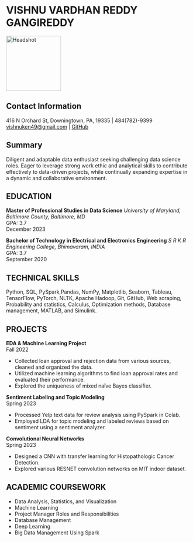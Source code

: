 # VISHNU VARDHAN REDDY GANGIREDDY
<img src="https://github.com/vishnu-50213/UMBC-DATA606-FALL2023-MONDAY/blob/main/Headshot.JPG" alt="Headshot" width="150" height="150"> 

## Contact Information
416 N Orchard St, Downingtown, PA, 19335 | 484(782)-9399  
vishnuken49@gmail.com | [GitHub](https://github.com/vishnu-50213)

## Summary
Diligent and adaptable data enthusiast seeking challenging data science roles. Eager to leverage strong work ethic and analytical skills to contribute effectively to data-driven projects, while continually expanding expertise in a dynamic and collaborative environment.

## EDUCATION

**Master of Professional Studies in Data Science**
*University of Maryland, Baltimore County, Baltimore, MD*  
GPA: 3.7  
December 2023

**Bachelor of Technology in Electrical and Electronics Engineering**
*S R K R Engineering College, Bhimavaram, INDIA*  
GPA: 3.7  
September 2020

## TECHNICAL SKILLS

Python, SQL, PySpark,Pandas, NumPy, Matplotlib, Seaborn, Tableau, TensorFlow, PyTorch, NLTK, Apache Hadoop, Git, GitHub, Web scraping, Probability and statistics, Calculus, Optimization methods, Database management, MATLAB, and Simulink.

## PROJECTS

**EDA & Machine Learning Project**  
Fall 2022  
- Collected loan approval and rejection data from various sources, cleaned and organized the data.
- Utilized machine learning algorithms to find loan approval rates and evaluated their performance.
- Explored the uniqueness of mixed naïve Bayes classifier.

**Sentiment Labeling and Topic Modeling**  
Spring 2023  
- Processed Yelp text data for review analysis using PySpark in Colab.
- Employed LDA for topic modeling and labeled reviews based on sentiment using a sentiment analyzer.

**Convolutional Neural Networks**  
Spring 2023  
- Designed a CNN with transfer learning for Histopathologic Cancer Detection.
- Explored various RESNET convolution networks on MIT indoor dataset.

## ACADEMIC COURSEWORK

- Data Analysis, Statistics, and Visualization
- Machine Learning
- Project Manager Roles and Responsibilities
- Database Management
- Deep Learning
- Big Data Management Using Spark
